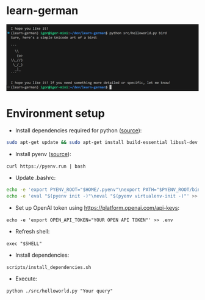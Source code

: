 # learn-german

![A test image](image.png)

# Environment setup

- Install dependencies required for python ([source](https://github.com/pyenv/pyenv/wiki#suggested-build-environment)):

```bash
sudo apt-get update && sudo apt-get install build-essential libssl-dev zlib1g-dev libbz2-dev libreadline-dev libsqlite3-dev curl git libncursesw5-dev xz-utils tk-dev libxml2-dev libxmlsec1-dev libffi-dev liblzma-dev
```

- Install pyenv ([source](https://github.com/pyenv/pyenv-installer?tab=readme-ov-file#install)):

`curl https://pyenv.run | bash`

- Update .bashrc:

```bash
echo -e 'export PYENV_ROOT="$HOME/.pyenv"\nexport PATH="$PYENV_ROOT/bin:$PATH"' >> ~/.bashrc
echo -e 'eval "$(pyenv init -)"\neval "$(pyenv virtualenv-init -)"' >> ~/.bashrc
```

- Set up OpenAI token using https://platform.openai.com/api-keys:

`echo -e 'export OPEN_API_TOKEN="YOUR OPEN API TOKEN"' >> .env`

- Refresh shell:

`exec "$SHELL"`

- Install dependencies:

`scripts/install_dependencies.sh`

- Execute:

`python ./src/helloworld.py "Your query"`
